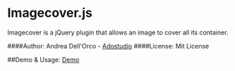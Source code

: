 Imagecover.js
==========
Imagecover is a jQuery plugin that allows an image to cover all its container.

####Author: Andrea Dell'Orco - [Adostudio](http://www.adostudio.it)
####License: Mit License

##Demo & Usage: [Demo](http://dev.adostudio.it/jquery/imagecover/demo.html)
